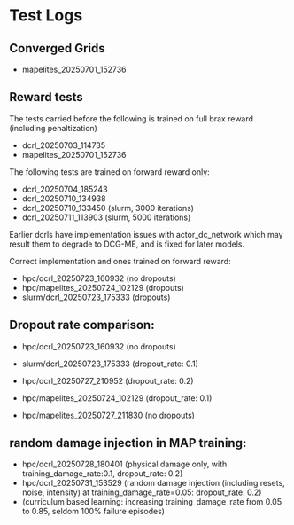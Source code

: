 # Test Logs

## Converged Grids
- mapelites_20250701_152736

## Reward tests

The tests carried before the following is trained on full brax reward (including penaltization)
- dcrl_20250703_114735
- mapelites_20250701_152736

The following tests are trained on forward reward only:
- dcrl_20250704_185243
- dcrl_20250710_134938
- dcrl_20250710_133450 (slurm, 3000 iterations)
- dcrl_20250711_113903 (slurm, 5000 iterations)

Earlier dcrls have implementation issues with actor_dc_network which may result them to degrade to DCG-ME, and is fixed for later models.


Correct implementation and ones trained on forward reward:
- hpc/dcrl_20250723_160932 (no dropouts)
- hpc/mapelites_20250724_102129 (dropouts)
- slurm/dcrl_20250723_175333 (dropouts)


## Dropout rate comparison:
- hpc/dcrl_20250723_160932 (no dropouts)
- slurm/dcrl_20250723_175333 (dropout_rate: 0.1)
- hpc/dcrl_20250727_210952 (dropout_rate: 0.2)

- hpc/mapelites_20250724_102129 (dropout_rate: 0.1)
- hpc/mapelites_20250727_211830 (no dropouts)

## random damage injection in MAP training:
- hpc/dcrl_20250728_180401 (physical damage only, with training_damage_rate:0.1, dropout_rate: 0.2)
- hpc/dcrl_20250731_153529 (random damage injection (including resets, noise, intensity) at training_damage_rate=0.05: dropout_rate: 0.2)
- (curriculum based learning: increasing training_damage_rate from 0.05 to 0.85, seldom 100% failure episodes)